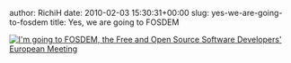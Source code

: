 author: RichiH
date: 2010-02-03 15:30:31+00:00
slug: yes-we-are-going-to-fosdem
title: Yes, we are going to FOSDEM

[![I'm going to FOSDEM, the Free and Open Source Software Developers' European Meeting](http://www.fosdem.org/promo/going-to)](http://www.fosdem.org)
